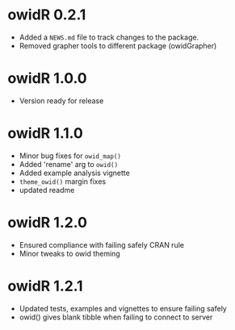 # owidR 0.2.1

* Added a `NEWS.md` file to track changes to the package.  
* Removed grapher tools to different package (owidGrapher)  

# owidR 1.0.0
* Version ready for release  

# owidR 1.1.0
* Minor bug fixes for `owid_map()`
* Added 'rename' arg to `owid()`  
* Added example analysis vignette  
* `theme_owid()` margin fixes
* updated readme

# owidR 1.2.0
* Ensured compliance with failing safely CRAN rule
* Minor tweaks to owid theming

# owidR 1.2.1
* Updated tests, examples and vignettes to ensure failing safely
* owid() gives blank tibble when failing to connect to server

